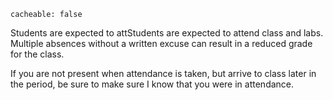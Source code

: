```
cacheable: false
```


Students are expected to attStudents are expected to attend class and labs. Multiple absences without a written excuse can result in a reduced grade for the class.

If you are not present when attendance is taken, but arrive to class later in the period, be sure to make sure I know that you were	in attendance.
